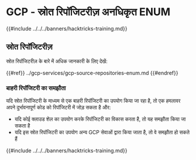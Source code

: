 # GCP - स्रोत रिपॉजिटरीज़ अनधिकृत ENUM

{{#include ../../../banners/hacktricks-training.md}}

## स्रोत रिपॉजिटरीज़

स्रोत रिपॉजिटरीज़ के बारे में अधिक जानकारी के लिए देखें:

{{#ref}}
../gcp-services/gcp-source-repositories-enum.md
{{#endref}}

### बाहरी रिपॉजिटरी का समझौता

यदि स्रोत रिपॉजिटरी के माध्यम से एक बाहरी रिपॉजिटरी का उपयोग किया जा रहा है, तो एक हमलावर अपने दुर्भावनापूर्ण कोड को रिपॉजिटरी में जोड़ सकता है और:

- यदि कोई क्लाउड शेल का उपयोग करके रिपॉजिटरी का विकास करता है, तो यह समझौता किया जा सकता है
- यदि इस स्रोत रिपॉजिटरी का उपयोग अन्य GCP सेवाओं द्वारा किया जाता है, तो वे समझौता हो सकते हैं

{{#include ../../../banners/hacktricks-training.md}}
